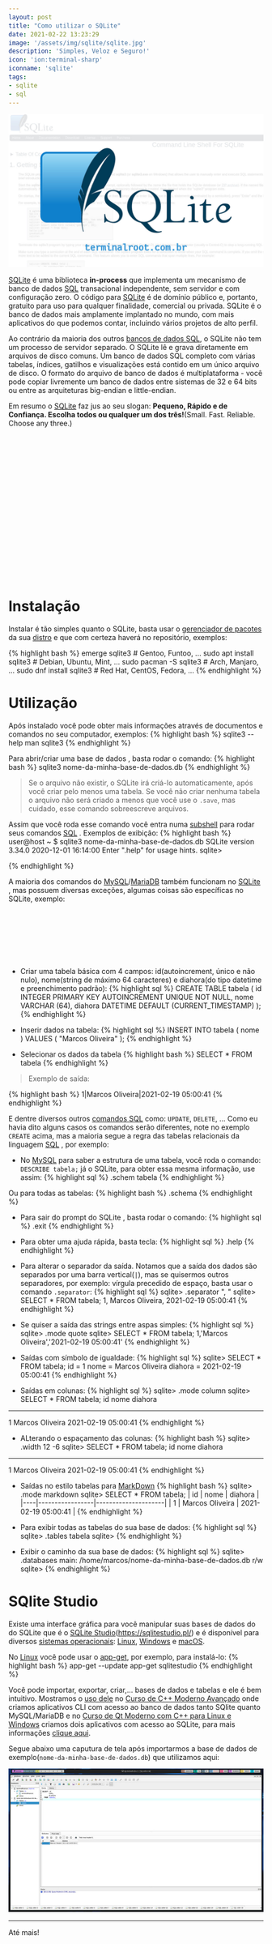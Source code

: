 ```yaml
---
layout: post
title: "Como utilizar o SQLite"
date: 2021-02-22 13:23:29
image: '/assets/img/sqlite/sqlite.jpg'
description: 'Simples, Veloz e Seguro!'
icon: 'ion:terminal-sharp'
iconname: 'sqlite'
tags:
- sqlite
- sql
---
```


![Como utilizar o SQLite](/assets/img/sqlite/sqlite.jpg)

[SQLite](https://www.sqlite.org/) é uma biblioteca **in-process** que implementa um mecanismo de banco de dados [SQL](https://terminalroot.com.br/2019/08/conheca-o-servico-online-para-executar-seus-comandos-sql.html) transacional independente, sem servidor e com configuração zero. O código para [SQLite](https://www.sqlite.org/) é de domínio público e, portanto, gratuito para uso para qualquer finalidade, comercial ou privada. SQLite é o banco de dados mais amplamente implantado no mundo, com mais aplicativos do que podemos contar, incluindo vários projetos de alto perfil.

Ao contrário da maioria dos outros [bancos de dados SQL](https://terminalroot.com.br/2019/08/o-que-e-sgbd.html), o SQLite não tem um processo de servidor separado. O SQLite lê e grava diretamente em arquivos de disco comuns. Um banco de dados SQL completo com várias tabelas, índices, gatilhos e visualizações está contido em um único arquivo de disco. O formato do arquivo de banco de dados é multiplataforma - você pode copiar livremente um banco de dados entre sistemas de 32 e 64 bits ou entre as arquiteturas big-endian e little-endian.

Em resumo o [SQLite](https://www.sqlite.org/) faz jus ao seu slogan: **Pequeno, Rápido e de Confiança. Escolha todos ou qualquer um dos três!**(Small. Fast. Reliable. Choose any three.)

<!-- QUADRADO -->
<script async src="//pagead2.googlesyndication.com/pagead/js/adsbygoogle.js"></script>
<ins class="adsbygoogle"
style="display:inline-block;width:336px;height:280px"
data-ad-client="ca-pub-2838251107855362"
data-ad-slot="5351066970"></ins>
<script>
(adsbygoogle = window.adsbygoogle || []).push({});
</script>

# Instalação
Instalar é tão simples quanto o SQLite, basta usar o [gerenciador de pacotes](https://terminalroot.com.br/2021/02/conan-um-gerenciador-de-pacotes-para-c-cpp.html) da sua [distro](https://terminalroot.com.br/tags#distros) e que com certeza haverá no repositório, exemplos:

{% highlight bash %}
emerge sqlite3 # Gentoo, Funtoo, ...
sudo apt install sqlite3 # Debian, Ubuntu, Mint, ...
sudo pacman -S sqlite3 # Arch, Manjaro, ...
sudo dnf install sqlite3 # Red Hat, CentOS, Fedora, ...
{% endhighlight %}

# Utilização
Após instalado você pode obter mais informações através de documentos e comandos no seu computador, exemplos:
{% highlight bash %}
sqlite3 --help
man sqlite3
{% endhighlight %}

Para abrir/criar uma base de dados , basta rodar o comando:
{% highlight bash %}
sqlite3 nome-da-minha-base-de-dados.db
{% endhighlight %}
> Se o arquivo não existir, o SQLite irá criá-lo automaticamente, após você criar pelo menos uma tabela. Se você não criar nenhuma tabela o arquivo não será criado a menos que você use o `.save`, mas cuidado, esse comando sobreescreve arquivos.

Assim que você roda esse comando você entra numa [subshell](https://terminalroot.com.br/shell/) para rodar seus comandos [SQL](https://terminalroot.com.br/mysql/) . Exemplos de exibição:
{% highlight bash %}
user@host ~ $ sqlite3 nome-da-minha-base-de-dados.db
SQLite version 3.34.0 2020-12-01 16:14:00
Enter ".help" for usage hints.
sqlite> 

{% endhighlight %}

A maioria dos comandos do [MySQL](https://terminalroot.com.br/mysql/)/[MariaDB](https://terminalroot.com.br/2020/10/diferencas-entre-mysql-e-mariadb.html) também funcionam no [SQLite](https://www.sqlite.org/) , mas possuem diversas exceções, algumas coisas são específicas no SQLite, exemplo:

<!-- MINI ANÚNCIO -->
<script async src="//pagead2.googlesyndication.com/pagead/js/adsbygoogle.js"></script>
<!-- Games Root -->
<ins class="adsbygoogle"
style="display:inline-block;width:730px;height:95px"
data-ad-client="ca-pub-2838251107855362"
data-ad-slot="5351066970"></ins>
<script>
(adsbygoogle = window.adsbygoogle || []).push({});
</script>

+ Criar uma tabela básica com 4 campos: id(autoincrement, único e não nulo), nome(string de máximo 64 caracteres) e diahora(do tipo datetime e preenchimento padrão):
{% highlight sql %}
CREATE TABLE tabela ( id INTEGER PRIMARY KEY AUTOINCREMENT UNIQUE NOT NULL, nome VARCHAR (64), diahora DATETIME DEFAULT (CURRENT_TIMESTAMP) );
{% endhighlight %}
+ Inserir dados na tabela:
{% highlight sql %}
INSERT INTO tabela ( nome ) VALUES ( "Marcos Oliveira" );
{% endhighlight %}

+ Selecionar os dados da tabela
{% highlight bash %}
SELECT * FROM tabela
{% endhighlight %}
> Exemplo de saída:

{% highlight bash %}
1|Marcos Oliveira|2021-02-19 05:00:41
{% endhighlight %}

E dentre diversos outros [comandos SQL](https://terminalroot.com.br/2019/10/inner-join-left-join-right-join-mysql.html) como: `UPDATE`, `DELETE`, ... Como eu havia dito alguns casos os comandos serão diferentes, note no exemplo `CREATE` acima, mas a maioria segue a regra das tabelas relacionais da linguagem [SQL](https://terminalroot.com.br/2019/10/linguagem-de-programacao.html) , por exemplo:

+ No [MySQL](https://terminalroot.com.br/mysql/) para saber a estrutura de uma tabela, você roda o comando: `DESCRIBE tabela;` já o SQLite, para obter essa mesma informação, use assim:
{% highlight sql %}
.schem tabela
{% endhighlight %}

Ou para todas as tabelas:
{% highlight bash %}
.schema
{% endhighlight %}

<!-- RETANGULO LARGO 2 -->
<script async src="//pagead2.googlesyndication.com/pagead/js/adsbygoogle.js"></script>
<ins class="adsbygoogle"
style="display:block; text-align:center;"
data-ad-layout="in-article"
data-ad-format="fluid"
data-ad-client="ca-pub-2838251107855362"
data-ad-slot="8549252987"></ins>
<script>
(adsbygoogle = window.adsbygoogle || []).push({});
</script>

+ Para sair do prompt do SQLite , basta rodar o comando:
{% highlight sql %}
.exit
{% endhighlight %}

+ Para obter uma ajuda rápida, basta tecla:
{% highlight sql %}
.help
{% endhighlight %}

+ Para alterar o separador da saída. Notamos que a saída dos dados são separados por uma barra vertical(`|`), mas se quisermos outros separadores, por exemplo: vírgula precedido de espaço, basta usar o comando `.separator`:
{% highlight sql %}
sqlite> .separator ", "
sqlite> SELECT * FROM tabela;
1, Marcos Oliveira, 2021-02-19 05:00:41
{% endhighlight %}

+ Se quiser a saída das strings entre aspas simples:
{% highlight sql %}
sqlite> .mode quote
sqlite> SELECT * FROM tabela;
1,'Marcos Oliveira','2021-02-19 05:00:41'
{% endhighlight %}

+ Saídas com símbolo de igualdade:
{% highlight sql %}
sqlite> SELECT * FROM tabela;
     id = 1
   nome = Marcos Oliveira
diahora = 2021-02-19 05:00:41
{% endhighlight %}

+ Saídas em colunas:
{% highlight sql %}
sqlite> .mode column
sqlite> SELECT * FROM tabela;
id  nome             diahora
--  ---------------  -------------------
1   Marcos Oliveira  2021-02-19 05:00:41
{% endhighlight %}

+ ALterando o espaçamento das colunas:
{% highlight bash %}
sqlite> .width 12 -6
sqlite> SELECT * FROM tabela;
id                       nome  diahora            
------------  ---------------  -------------------
1             Marcos Oliveira  2021-02-19 05:00:41
{% endhighlight %}

+ Saídas no estilo tabelas para [MarkDown](https://terminalroot.com.br/2016/12/markdown.html)
{% highlight bash %}
sqlite> .mode markdown
sqlite> SELECT * FROM tabela;
| id |      nome       |       diahora       |
|----|-----------------|---------------------|
| 1  | Marcos Oliveira | 2021-02-19 05:00:41 |
{% endhighlight %}

+ Para exibir todas as tabelas do sua base de dados:
{% highlight sql %}
sqlite> .tables
tabela
sqlite> 
{% endhighlight %}

+ Exibir o caminho da sua base de dados:
{% highlight sql %}
sqlite> .databases
main: /home/marcos/nome-da-minha-base-de-dados.db r/w
sqlite>
{% endhighlight %}

<!-- RETANGULO LARGO -->
<script async src="https://pagead2.googlesyndication.com/pagead/js/adsbygoogle.js"></script>
<!-- Informat -->
<ins class="adsbygoogle"
style="display:block"
data-ad-client="ca-pub-2838251107855362"
data-ad-slot="2327980059"
data-ad-format="auto"
data-full-width-responsive="true"></ins>
<script>
(adsbygoogle = window.adsbygoogle || []).push({});
</script>

# SQlite Studio
Existe uma interface gráfica para você manipular suas bases de dados do do SQLite que é o [SQLite Studio](https://sqlitestudio.pl/)(<https://sqlitestudio.pl/>) e é disponível para diversos [sistemas operacionais](https://github.com/pawelsalawa/sqlitestudio/releases): [Linux](https://terminalroot.com.br/linux/), [Windows](https://terminalroot.com.br/tags#windows) e [macOS](https://terminalroot.com.br/tags#macos).

No [Linux](https://terminalroot.com.br/tags#linux) você pode usar o [app-get](https://terminalroot.com.br/2020/05/conheca-o-app-get-um-gerenciador-de-appimages-via-linha-de-comando.html), por exemplo, para instalá-lo:
{% highlight bash %}
app-get --update
app-get sqlitestudio
{% endhighlight %}

Você pode importar, exportar, criar,... bases de dados e tabelas e ele é bem intuitivo. Mostramos o [uso dele](https://www.sqlite.org/cli.html) no [Curso de C++ Moderno Avançado](https://terminalroot.com.br/cpp/) onde criamos aplicativos CLI com acesso ao banco de dados tanto SQlite quanto MySQL/MariaDB  e no [Curso de Qt Moderno com C++ para Linux e Windows](https://terminalroot.com.br/cpp/) criamos dois aplicativos com acesso ao SQLite, para mais informações [clique aqui](https://terminalroot.com.br/cpp/).

Segue abaixo uma caputura de tela após importarmos a base de dados de exemplo(`nome-da-minha-base-de-dados.db`) que utilizamos aqui:

![SQLite Studio running](/assets/img/sqlite/sqlitestudio-terminalroot.jpg)

---

Até mais!


